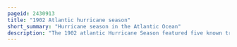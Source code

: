 ```yaml
---
pageid: 2430913
title: "1902 Atlantic hurricane season"
short_summary: "Hurricane season in the Atlantic Ocean"
description: "The 1902 atlantic Hurricane Season featured five known tropical Cyclones three of which made Landfall in the united States. The first System was first observed on June 12 in the northwestern Caribbean. The last System dissipated on november 6 while located Southeast of Newfoundland. These Dates fall within the Period with the most tropical Cyclone Activity in the atlantic Ocean. None of the Systems existed simultaneously."
---
```


